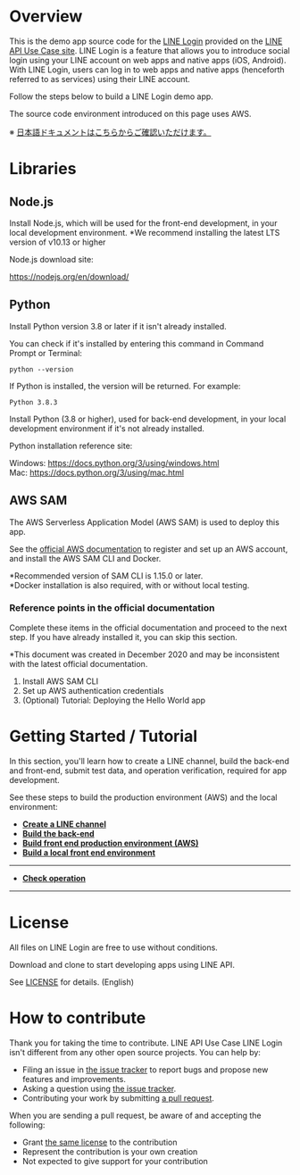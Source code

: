 # Overview

This is the demo app source code for the [LINE Login](https://lineapiusecase.com/en/api/login.html) provided on the [LINE API Use Case site](https://lineapiusecase.com/en/top.html). LINE Login is a feature that allows you to introduce social login using your LINE account on web apps and native apps (iOS, Android). With LINE Login, users can log in to web apps and native apps (henceforth referred to as services) using their LINE account.

Follow the steps below to build a LINE Login demo app.

The source code environment introduced on this page uses AWS.

※ [日本語ドキュメントはこちらからご確認いただけます。](../../README.md)

# Libraries

## Node.js

Install Node.js, which will be used for the front-end development, in your local development environment.
*We recommend installing the latest LTS version of v10.13 or higher

Node.js download site:

https://nodejs.org/en/download/

## Python

Install Python version 3.8 or later if it isn't already installed.

You can check if it's installed by entering this command in Command Prompt or Terminal:

```
python --version
```

If Python is installed, the version will be returned. For example:

```
Python 3.8.3
```

Install Python (3.8 or higher), used for back-end development, in your local development environment if it's not already installed.

Python installation reference site:

Windows: https://docs.python.org/3/using/windows.html  
Mac: https://docs.python.org/3/using/mac.html

## AWS SAM

The AWS Serverless Application Model (AWS SAM) is used to deploy this app.

See the [official AWS documentation](https://docs.aws.amazon.com/serverless-application-model/latest/developerguide/serverless-sam-cli-install.html) to register and set up an AWS account, and install the AWS SAM CLI and Docker.  

*Recommended version of SAM CLI is 1.15.0 or later.  
*Docker installation is also required, with or without local testing.

### Reference points in the official documentation

Complete these items in the official documentation and proceed to the next step. If you have already installed it, you can skip this section.

*This document was created in December 2020 and may be inconsistent with the latest official documentation.

1. Install AWS SAM CLI
1. Set up AWS authentication credentials
1. (Optional) Tutorial: Deploying the Hello World app

# Getting Started / Tutorial

In this section, you'll learn how to create a LINE channel, build the back-end and front-end, submit test data, and operation verification, required for app development.

See these steps to build the production environment (AWS) and the local environment:

- **[Create a LINE channel](liff-channel-create.md)**
- **[Build the back-end](back-end-construction.md)**
- **[Build front end production environment (AWS)](front-end-construction.md)**
- **[Build a local front end environment](front-end-development-environment.md)**
***
- **[Check operation](validation.md)**
***

# License

All files on LINE Login are free to use without conditions.

Download and clone to start developing apps using LINE API.

See [LICENSE](LICENSE) for details. (English)

# How to contribute

Thank you for taking the time to contribute. LINE API Use Case LINE Login isn't different from any other open source projects. You can help by:

- Filing an issue in [the issue tracker](https://github.com/line/line-api-use-case-line-login/issues) to report bugs and propose new features and improvements.
- Asking a question using [the issue tracker](https://github.com/line/line-api-use-case-line-login/issues).
- Contributing your work by submitting [a pull request](https://github.com/line/line-api-use-case-line-login/pulls).

When you are sending a pull request, be aware of and accepting the following:

- Grant [the same license](LICENSE) to the contribution
- Represent the contribution is your own creation
- Not expected to give support for your contribution
